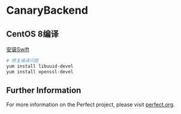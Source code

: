 # CanaryBackend

## CentOS 8编译

[安装Swift](https://www.yundongfang.com/Yun42406.html)

```bash
# 修复编译问题
yum install libuuid-devel
yum install openssl-devel
```

## Further Information
For more information on the Perfect project, please visit [perfect.org](http://perfect.org).
